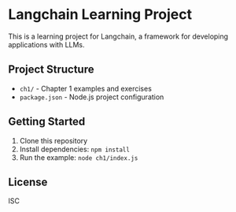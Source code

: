 # Langchain Learning Project

This is a learning project for Langchain, a framework for developing applications with LLMs.

## Project Structure

- `ch1/` - Chapter 1 examples and exercises
- `package.json` - Node.js project configuration

## Getting Started

1. Clone this repository
2. Install dependencies: `npm install`
3. Run the example: `node ch1/index.js`

## License

ISC
